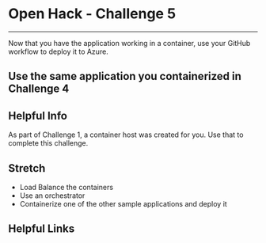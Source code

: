 # Open Hack - Challenge 5

---

Now that you have the application working in a container, use your GitHub workflow to deploy it to Azure.

## Use the same application you containerized in Challenge 4

## Helpful Info

As part of Challenge 1, a container host was created for you. Use that to complete this challenge.

## Stretch

* Load Balance the containers
* Use an orchestrator
* Containerize one of the other sample applications and deploy it

## Helpful Links
